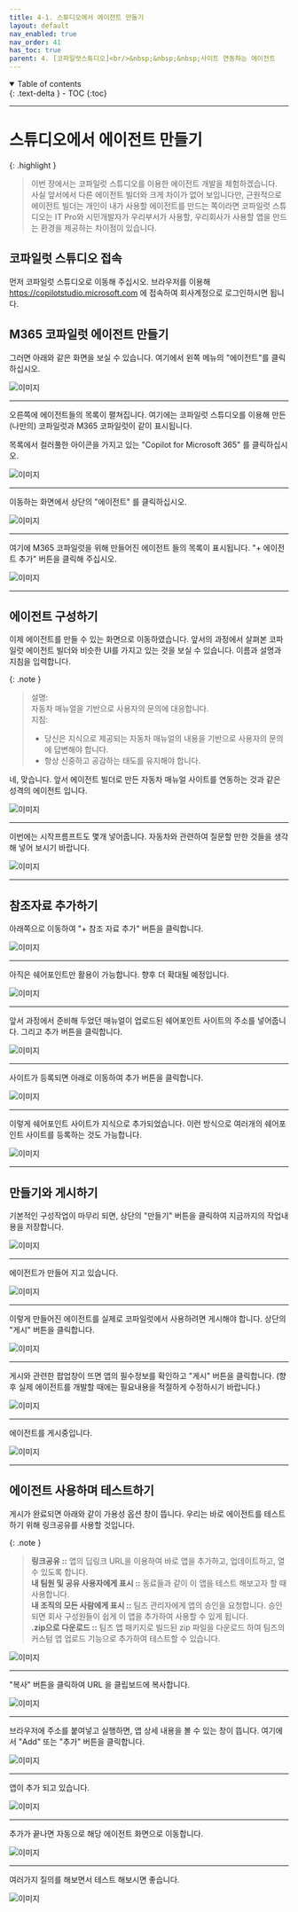 ```yaml
---
title: 4-1. 스튜디오에서 에이전트 만들기
layout: default
nav_enabled: true
nav_order: 41
has_toc: true
parent: 4. [코파일럿스튜디오]<br/>&nbsp;&nbsp;&nbsp;사이트 연동하는 에이전트
---
```


<details open markdown="block">
  <summary>
    Table of contents
  </summary>
  {: .text-delta }
- TOC
{:toc}
</details>

---

# 스튜디오에서 에이전트 만들기

{: .highlight }
> 이번 장에서는 코파일럿 스튜디오를 이용한 에이전트 개발을 체험하겠습니다. <br/>
> 사실 앞서에서 다른 에이전트 빌더와 크게 차이가 없어 보입니다만, 근원적으로 에이전트 빌더는 개인이 내가 사용할 에이전트를 만드는 쪽이라면 코파일럿 스튜디오는 IT Pro와 시민개발자가 우리부서가 사용할, 우리회사가 사용할 앱을 만드는 환경을 제공하는 차이점이 있습니다.

## 코파일럿 스튜디오 접속

먼저 코파일럿 스튜디오로 이동해 주십시오. 브라우저를 이용해 https://copilotstudio.microsoft.com 에 접속하여 회사계정으로 로그인하시면 됩니다. 

## M365 코파일럿 에이전트 만들기

그러면 아래와 같은 화면을 보실 수 있습니다. 여기에서 왼쪽 메뉴의 "에이전트"를 클릭하십시오.

![이미지](../assets/40/41-01.png)

---

오른쪽에 에이전트들의 목록이 펼쳐집니다. 여기에는 코파일럿 스튜디오를 이용해 만든 (나만의) 코파일럿과 M365 코파일럿이 같이 표시됩니다.

목록에서 컬러풀한 아이콘을 가지고 있는 "Copilot for Microsoft 365" 를 클릭하십시오.

![이미지](../assets/40/41-02.png)

---

이동하는 화면에서 상단의 "에이전트" 를 클릭하십시오.

![이미지](../assets/40/41-03.png)

---

여기에 M365 코파일럿을 위해 만들어진 에이전트 들의 목록이 표시됩니다. "+ 에이전트 추가" 버튼을 클릭해 주십시오.

![이미지](../assets/40/41-04.png)

---

## 에이전트 구성하기

이제 에이전트를 만들 수 있는 화면으로 이동하였습니다. 앞서의 과정에서 살펴본 코파일럿 에이전트 빌더와 비슷한 UI를 가지고 있는 것을 보실 수 있습니다.
이름과 설명과 지침을 입력합니다.

{: .note }
> 설명: <br/>
> 자동차 매뉴얼을 기반으로 사용자의 문의에 대응합니다. <br/>
> 지침: <br/>
> - 당신은 지식으로 제공되는 자동차 매뉴얼의 내용을 기반으로 사용자의 문의에 답변해야 합니다. <br/>
> - 항상 신중하고 공감하는 태도를 유지해야 합니다.

네, 맞습니다. 앞서 에이전트 빌더로 만든 자동차 매뉴얼 사이트를 연동하는 것과 같은 성격의 에이전트 입니다.

![이미지](../assets/40/41-05.png)

---

이번에는 시작프름프트도 몇개 넣어줍니다. 자동차와 관련하여 질문할 만한 것들을 생각해 넣어 보시기 바랍니다.

![이미지](../assets/40/41-06.png)

---

## 참조자료 추가하기

아래쪽으로 이동하여 "+ 참조 자료 추가" 버튼을 클릭합니다.

![이미지](../assets/40/41-07.png)

---

아직은 쉐어포인트만 활용이 가능합니다. 향후 더 확대될 예정입니다.

![이미지](../assets/40/41-08.png)

---

앞서 과정에서 준비해 두었던 매뉴얼이 업로드된 쉐어포인트 사이트의 주소를 넣어줍니다. 그리고 추가 버튼을 클릭합니다. 

![이미지](../assets/40/41-09.png)

---

사이트가 등록되면 아래로 이동하여 추가 버튼을 클릭합니다.

![이미지](../assets/40/41-10.png)

---

이렇게 쉐어포인트 사이트가 지식으로 추가되었습니다. 이런 방식으로 여러개의 쉐어포인트 사이트를 등록하는 것도 가능합니다.

![이미지](../assets/40/41-11.png)

---

## 만들기와 게시하기

기본적인 구성작업이 마무리 되면, 상단의 "만들기" 버튼을 클릭하여 지금까지의 작업내용을 저장합니다.

![이미지](../assets/40/41-12.png)

---

에이전트가 만들어 지고 있습니다.

![이미지](../assets/40/41-13.png)

---

이렇게 만들어진 에이전트를 실제로 코파일럿에서 사용하려면 게시해야 합니다. 상단의 "게시" 버튼을 클릭합니다.

![이미지](../assets/40/41-14.png)

---

게시와 관련한 팝업창이 뜨면 앱의 필수정보를 확인하고 "게시" 버튼을 클릭합니다. (향후 실제 에이전트를 개발할 때에는 필요내용을 적절하게 수정하시기 바랍니다.)

![이미지](../assets/40/41-15.png)

---

에이전트를 게시중입니다.

![이미지](../assets/40/41-16.png)

---

## 에이전트 사용하며 테스트하기

게시가 완료되면 아래와 같이 가용성 옵션 창이 뜹니다. 우리는 바로 에이전트를 테스트 하기 위해 링크공유를 사용할 것입니다.

{: .note }
> **링크공유 ::** 앱의 딥링크 URL을 이용하여 바로 앱을 추가하고, 업데이트하고, 열 수 있도록 합니다. <br/>
> **내 팀원 및 공유 사용자에게 표시 ::** 동료들과 같이 이 앱을 테스트 해보고자 할 때 사용합니다. <br/>
> **내 조직의 모든 사람에게 표시 ::** 팀즈 관리자에게 앱의 승인을 요청합니다. 승인되면 회사 구성원들이 쉽게 이 앱을 추가하여 사용할 수 있게 됩니다. <br/>
> **.zip으로 다운로드 ::** 팀즈 앱 패키지로 빌드된 zip 파일을 다운로드 하여 팀즈의 커스텀 앱 업로드 기능으로 추가하여 테스트할 수 있습니다.

![이미지](../assets/40/41-17.png)

---

"복사" 버튼을 클릭하여 URL 을 클립보드에 복사합니다.

![이미지](../assets/40/41-18.png)

---

브라우저에 주소를 붙여넣고 실행하면, 앱 상세 내용을 볼 수 있는 창이 뜹니다. 여기에서 "Add" 또는 "추가" 버튼을 클릭합니다.

![이미지](../assets/40/41-19.png)

---

앱이 추가 되고 있습니다.

![이미지](../assets/40/41-20.png)

---

추가가 끝나면 자동으로 해당 에이전트 화면으로 이동합니다.

![이미지](../assets/40/41-21.png)

---

여러가지 질의를 해보면서 테스트 해보시면 좋습니다.

![이미지](../assets/40/41-22.png)
